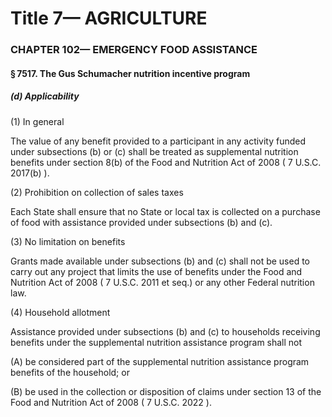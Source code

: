 
# Title 7— AGRICULTURE
### CHAPTER 102— EMERGENCY FOOD ASSISTANCE
#### § 7517. The Gus Schumacher nutrition incentive program
##### (d) Applicability

(1) In general

The value of any benefit provided to a participant in any activity funded under subsections (b) or (c) shall be treated as supplemental nutrition benefits under section 8(b) of the Food and Nutrition Act of 2008 ( 7 U.S.C. 2017(b) ).

(2) Prohibition on collection of sales taxes

Each State shall ensure that no State or local tax is collected on a purchase of food with assistance provided under subsections (b) and (c).

(3) No limitation on benefits

Grants made available under subsections (b) and (c) shall not be used to carry out any project that limits the use of benefits under the Food and Nutrition Act of 2008 ( 7 U.S.C. 2011 et seq.) or any other Federal nutrition law.

(4) Household allotment

Assistance provided under subsections (b) and (c) to households receiving benefits under the supplemental nutrition assistance program shall not

(A) be considered part of the supplemental nutrition assistance program benefits of the household; or

(B) be used in the collection or disposition of claims under section 13 of the Food and Nutrition Act of 2008 ( 7 U.S.C. 2022 ).
